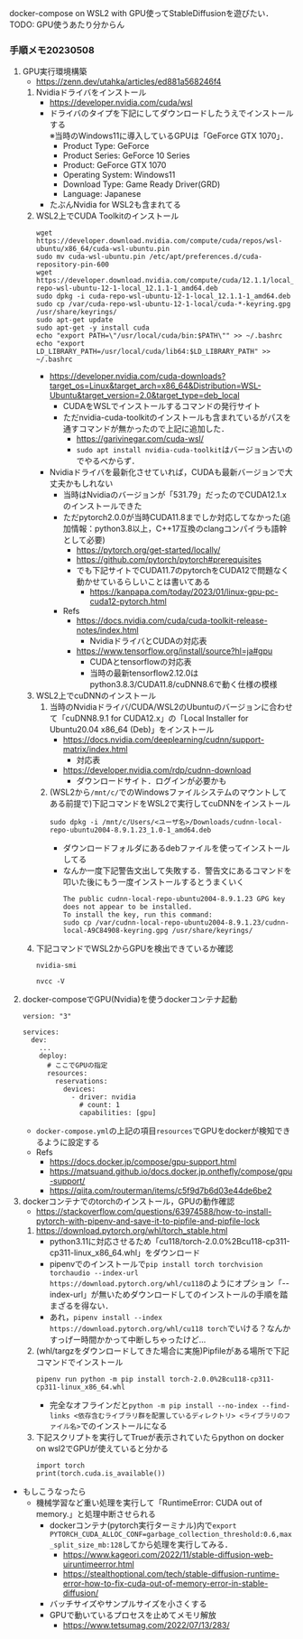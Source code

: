 docker-compose on WSL2 with GPU使ってStableDiffusionを遊びたい．
TODO: GPU使うあたり分からん

### 手順メモ20230508
1. GPU実行環境構築
    - https://zenn.dev/utahka/articles/ed881a568246f4
    1. Nvidiaドライバをインストール
        - https://developer.nvidia.com/cuda/wsl
        - ドライバのタイプを下記にしてダウンロードしたうえでインストールする  
        ※当時のWindows11に導入しているGPUは「GeForce GTX 1070」．
            - Product Type: GeForce
            - Product Series: GeForce 10 Series
            - Product: GeForce GTX 1070
            - Operating System: Windows11
            - Download Type: Game Ready Driver(GRD)
            - Language: Japanese
        - たぶんNvidia for WSL2も含まれてる
    1. WSL2上でCUDA Toolkitのインストール
        ```
        wget https://developer.download.nvidia.com/compute/cuda/repos/wsl-ubuntu/x86_64/cuda-wsl-ubuntu.pin
        sudo mv cuda-wsl-ubuntu.pin /etc/apt/preferences.d/cuda-repository-pin-600
        wget https://developer.download.nvidia.com/compute/cuda/12.1.1/local_installers/cuda-repo-wsl-ubuntu-12-1-local_12.1.1-1_amd64.deb
        sudo dpkg -i cuda-repo-wsl-ubuntu-12-1-local_12.1.1-1_amd64.deb
        sudo cp /var/cuda-repo-wsl-ubuntu-12-1-local/cuda-*-keyring.gpg /usr/share/keyrings/
        sudo apt-get update
        sudo apt-get -y install cuda
        echo "export PATH=\"/usr/local/cuda/bin:$PATH\"" >> ~/.bashrc
        echo "export LD_LIBRARY_PATH=/usr/local/cuda/lib64:$LD_LIBRARY_PATH" >> ~/.bashrc
        ```
        - https://developer.nvidia.com/cuda-downloads?target_os=Linux&target_arch=x86_64&Distribution=WSL-Ubuntu&target_version=2.0&target_type=deb_local
            - CUDAをWSLでインストールするコマンドの発行サイト
            - ただnvidia-cuda-toolkitのインストールも含まれているがパスを通すコマンドが無かったので上記に追加した．
                - https://garivinegar.com/cuda-wsl/
                - `sudo apt install nvidia-cuda-toolkit`はバージョン古いのでやるべからず．
        - Nvidiaドライバを最新化させていれば，CUDAも最新バージョンで大丈夫かもしれない
            - 当時はNvidiaのバージョンが「531.79」だったのでCUDA12.1.xのインストールできた
            - ただpytorch2.0.0が当時CUDA11.8までしか対応してなかった(追加情報：python3.8以上，C++17互換のclangコンパイラも語幹として必要)
                - https://pytorch.org/get-started/locally/
                - https://github.com/pytorch/pytorch#prerequisites
                - でも下記サイトでCUDA11.7のpytorchをCUDA12で問題なく動かせているらしいことは書いてある
                    - https://kanpapa.com/today/2023/01/linux-gpu-pc-cuda12-pytorch.html
            - Refs
                - https://docs.nvidia.com/cuda/cuda-toolkit-release-notes/index.html
                    - NvidiaドライバとCUDAの対応表
                - https://www.tensorflow.org/install/source?hl=ja#gpu
                    - CUDAとtensorflowの対応表
                    - 当時の最新tensorflow2.12.0はpython3.8.3/CUDA11.8/cuDNN8.6で動く仕様の模様
    1. WSL2上でcuDNNのインストール
        1. 当時のNvidiaドライバ/CUDA/WSL2のUbuntuのバージョンに合わせて「cuDNN8.9.1 for CUDA12.x」の「Local Installer for Ubuntu20.04 x86_64 (Deb)」をインストール
            - https://docs.nvidia.com/deeplearning/cudnn/support-matrix/index.html
                - 対応表
            - https://developer.nvidia.com/rdp/cudnn-download
                - ダウンロードサイト．ログインが必要かも
        1. (WSL2から`/mnt/c/`でのWindowsファイルシステムのマウントしてある前提で)下記コマンドをWSL2で実行してcuDNNをインストール
            ```
            sudo dpkg -i /mnt/c/Users/<ユーザ名>/Downloads/cudnn-local-repo-ubuntu2004-8.9.1.23_1.0-1_amd64.deb
            ```
            - ダウンロードフォルダにあるdebファイルを使ってインストールしてる
            - なんか一度下記警告文出して失敗する．警告文にあるコマンドを叩いた後にもう一度インストールするとうまくいく
                ```
                The public cudnn-local-repo-ubuntu2004-8.9.1.23 GPG key does not appear to be installed.
                To install the key, run this command:
                sudo cp /var/cudnn-local-repo-ubuntu2004-8.9.1.23/cudnn-local-A9C84908-keyring.gpg /usr/share/keyrings/
                ```
    1. 下記コマンドでWSL2からGPUを検出できているか確認
        ```
        nvidia-smi
        ```
        ```
        nvcc -V
        ```
1. docker-composeでGPU(Nvidia)を使うdockerコンテナ起動
    ```
    version: "3"

    services:
      dev:
        ...
        deploy:
          # ここでGPUの指定
          resources:
            reservations:
              devices:
                - driver: nvidia
                  # count: 1
                  capabilities: [gpu]
    ```
    - `docker-compose.yml`の上記の項目`resources`でGPUをdockerが検知できるように設定する
    - Refs
        - https://docs.docker.jp/compose/gpu-support.html
        - https://matsuand.github.io/docs.docker.jp.onthefly/compose/gpu-support/
        - https://qiita.com/routerman/items/c5f9d7b6d03e44de6be2
1. dockerコンテナでのtorchのインストール，GPUの動作確認
    - https://stackoverflow.com/questions/63974588/how-to-install-pytorch-with-pipenv-and-save-it-to-pipfile-and-pipfile-lock
    1. https://download.pytorch.org/whl/torch_stable.html
        - python3.11に対応させるため「cu118/torch-2.0.0%2Bcu118-cp311-cp311-linux_x86_64.whl」をダウンロード
        - pipenvでのインストールで`pip install torch torchvision torchaudio --index-url https://download.pytorch.org/whl/cu118`のようにオプション「--index-url」が無いためダウンロードしてのインストールの手順を踏まざるを得ない．
        - あれ，`pipenv install --index https://download.pytorch.org/whl/cu118 torch`でいける？なんかすっげー時間かかって中断しちゃったけど…
    1. (whl/targzをダウンロードしてきた場合に実施)Pipfileがある場所で下記コマンドでインストール
        ```
        pipenv run python -m pip install torch-2.0.0%2Bcu118-cp311-cp311-linux_x86_64.whl
        ```
        - 完全なオフラインだと`python -m pip install --no-index --find-links <依存含むライブラリ群を配置しているディレクトリ> <ライブラリのファイル名>`でのインストールになる
    1. 下記スクリプトを実行してTrueが表示されていたらpython on docker on wsl2でGPUが使えていると分かる
        ```
        import torch
        print(torch.cuda.is_available())
        ```
- もしこうなったら
    - 機械学習など重い処理を実行して「RuntimeError: CUDA out of memory.」と処理中断させられる
        - dockerコンテナ(pytorch実行ターミナル)内で`export PYTORCH_CUDA_ALLOC_CONF=garbage_collection_threshold:0.6,max_split_size_mb:128`してから処理を実行してみる．
            - https://www.kageori.com/2022/11/stable-diffusion-web-uiruntimeerror.html
            - https://stealthoptional.com/tech/stable-diffusion-runtime-error-how-to-fix-cuda-out-of-memory-error-in-stable-diffusion/
        - バッチサイズやサンプルサイズを小さくする
        - GPUで動いているプロセスを止めてメモリ解放
            - https://www.tetsumag.com/2022/07/13/283/

